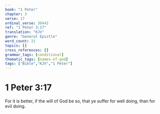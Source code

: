 ```yaml
---
book: "1 Peter"
chapter: 3
verse: 17
ordinal_verse: 30442
ref: "1 Peter 3:17"
translation: "KJV"
genre: "General Epistle"
word_count: 21
topics: []
cross_references: []
grammar_tags: [conditional]
thematic_tags: [names-of-god]
tags: ["Bible","KJV","1 Peter"]
---
```


# 1 Peter 3:17

For it is better, if the will of God be so, that ye suffer for well doing, than for evil doing.
